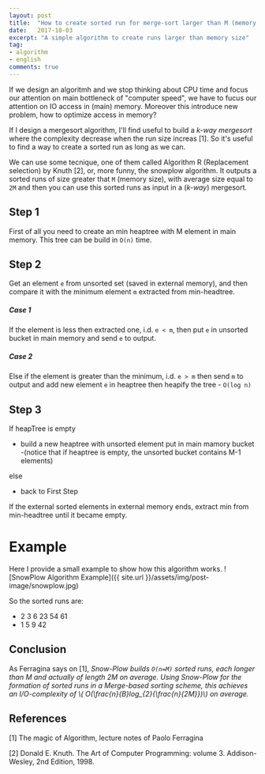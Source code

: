 ```yaml
---
layout: post
title:  "How to create sorted run for merge-sort larger than M (memory size) using SnowPlow Algorithm"
date:   2017-10-03
excerpt: "A simple algorithm to create runs larger than memory size"
tag:
- algorithm
- english
comments: true
---
```

If we design an algoritmh and we stop thinking about CPU time and focus our attention on main bottleneck of "computer speed", we have to fucus our attention on IO access in (main) memory. Moreover this introduce new problem, how to optimize access in memory? 

If I design a mergesort algorithm, I'll find useful to build a *k-way mergesort* where the complexity decrease when the run size increas [1]. So it's useful to find a way to create a sorted run as long as we can. 

We can use some tecnique, one of them called Algorithm R (Replacement selection) by Knuth [2], or, more funny, the snowplow algorithm. It outputs a sorted runs of size greater that `M` (memory size), with average size equal to `2M` and then you can use this sorted runs as input in a (*k-way*) mergesort.

## Step 1
First of all you need to create an min heaptree with M element in main memory. This tree can be build in `O(n)` time. 

## Step 2
Get an element `e` from unsorted set (saved in external memory), and then compare it with the minimum element `m` extracted from min-headtree. 

##### Case 1
If the element is less then extracted one, i.d. `e < m`, then put `e` in unsorted bucket in main memory and send `e` to output.

##### Case 2
Else if the element is greater than the minimum, i.d. `e > m` then send `m` to output and add new element `e` in heaptree then heapify the tree - `O(log n)`

## Step 3
If heapTree is empty 
- build a new heaptree with unsorted element put in main mamory bucket
  -(notice that if heaptree is empty, the unsorted bucket contains M-1 elements)

else
 - back to First Step

If the external sorted elements in external memory ends, extract min from min-headtree until it became empty.

# Example

Here I provide a small example to show how this algorithm works.
![SnowPlow Algorithm Example]({{ site.url }}/assets/img/post-image/snowplow.jpg)

So the sorted runs are:
 - 2 3 6 23 54 61
 - 1 5 9 42

## Conclusion
As Ferragina says on [1], *Snow-Plow builds `O(n=M)` sorted runs, each longer than M and actually of length 2M on average. Using Snow-Plow for the formation of sorted runs in a Merge-based sorting scheme, this achieves an I/O-complexity of \\( O(\frac{n}{B}log_{2}{\frac{n}{2M}})\\) on average.*
## References
[1] The magic of Algorithm, lecture notes of Paolo Ferragina

[2] Donald E. Knuth. The Art of Computer Programming: volume 3. Addison-Wesley, 2nd
Edition, 1998.
